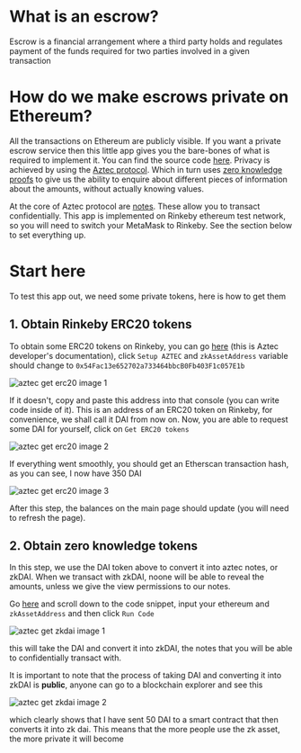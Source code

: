 # What is an escrow?

Escrow is a financial arrangement where a third party holds and regulates payment
of the funds required for two parties involved in a given transaction

# How do we make escrows private on Ethereum?

All the transactions on Ethereum are publicly visible. If you want a private escrow service then this little app gives you the bare-bones of what is required to implement it. You can find the source code [here](https://github.com/nazariyv/aztec-escrow-private). Privacy is achieved by using the [Aztec protocol](https://www.aztecprotocol.com/). Which in turn uses [zero knowledge proofs](https://ethresear.ch/t/zero-knowledge-proofs-starter-pack/4519) to give us the ability to enquire about different pieces of information about the amounts, without actually knowing values.

At the core of Aztec protocol are [notes](https://medium.com/aztec-protocol/an-introduction-to-aztec-47c70e875dc7). These allow you to transact confidentially. This app is implemented on Rinkeby ethereum test network, so you will need to switch your MetaMask to Rinkeby. See the section below to set everything up.

# Start here

To test this app out, we need some private tokens, here is how to get them

## 1. Obtain Rinkeby ERC20 tokens

To obtain some ERC20 tokens on Rinkeby, you can go [here](https://docs.aztecprotocol.com/#/SDK/zkAsset/Introduction) (this is Aztec developer's documentation), click `Setup AZTEC`
and `zkAssetAddress` variable should change to `0x54Fac13e652702a733464bbcB0Fb403F1c057E1b`

![aztec get erc20 image 1](aztec-erc20-get-1)

If it doesn't, copy and paste this address into that console (you can write code inside of it). This is an address of an ERC20 token on Rinkeby, for convenience, we shall call it DAI from now on. Now, you are able to request some DAI for yourself, click on `Get ERC20 tokens`

![aztec get erc20 image 2](aztec-erc20-get-2)

If everything went smoothly, you should get an Etherscan transaction hash, as you can see, I now have 350 DAI

![aztec get erc20 image 3](aztec-erc20-get-3)

After this step, the balances on the main page should update (you will need to refresh the page).

## 2. Obtain zero knowledge tokens

In this step, we use the DAI token above to convert it into aztec notes, or zkDAI. When we transact with zkDAI, noone will be able to reveal the amounts, unless we give the view permissions to our notes.

Go [here](https://docs.aztecprotocol.com/#/SDK/zkAsset/.deposit) and scroll down to the code snippet, input your ethereum and `zkAssetAddress` and then click `Run Code`

![aztec get zkdai image 1](aztec-zkdai-get-1)

this will take the DAI and convert it into zkDAI, the notes that you will be able to confidentially transact with.

It is important to note that the process of taking DAI and converting it into zkDAI is **public**, anyone can go to a blockchain explorer and see this

![aztec get zkdai image 2](aztec-zkdai-get-2)

which clearly shows that I have sent 50 DAI to a smart contract that then converts it into zk dai. This means that the more people use the zk asset, the more private it will become
